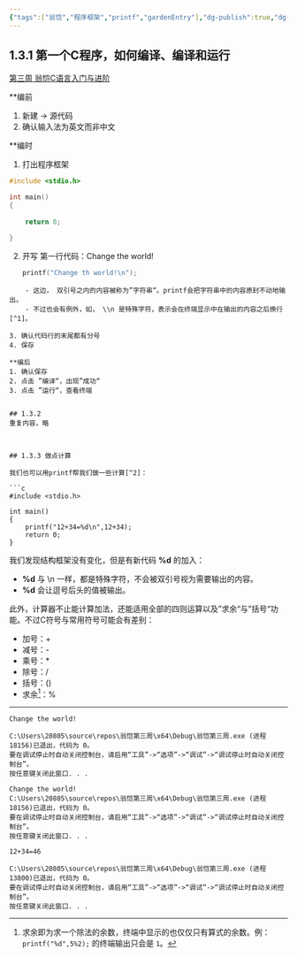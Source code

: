 ```yaml
---
{"tags":["翁恺","程序框架","printf","gardenEntry"],"dg-publish":true,"dg-home":true,"permalink":"/翁恺计算机入门/1.3 第一周第三讲/","dgPassFrontmatter":true}
---
```



## 1.3.1 第一个C程序，如何编译、编译和运行

[第三周 翁恺C语言入门与进阶](https://www.bilibili.com/list/watchlater?oid=380567785&bvid=BV1XZ4y1S7e1&spm_id_from=333.1007.top_right_bar_window_view_later.content.click&p=6)

**编前
1. 新建 → 源代码
2. 确认输入法为英文而非中文

**编时
1. 打出程序框架
```C
#include <stdio.h>

int main()
{
	
	return 0;

}
```

2. 开写
	第一行代码：Change the world! 
	```c
	printf("Change th world!\n");
```
	- 这边， 双引号之内的内容被称为”字符串“。printf会把字符串中的内容原封不动地输出。
	- 不过也会有例外，如， \\n 是特殊字符，表示会在终端显示中在输出的内容之后换行[^1]。

3. 确认代码行的末尾都有分号
4. 保存

**编后
1. 确认保存
2. 点击 ”编译“，出现”成功“
3. 点击 ”运行“，查看终端


## 1.3.2 
重复内容，略



## 1.3.3 做点计算

我们也可以用printf帮我们做一些计算[^2]：

```c
#include <stdio.h>

int main()
{
	printf("12+34=%d\n",12+34);
	return 0;
}
```

我们发现结构框架没有变化，但是有新代码 **\%d** 的加入：
- **\%d** 与 \\n 一样，都是特殊字符，不会被双引号视为需要输出的内容。
- **%d** 会让逗号后头的值被输出。

此外，计算器不止能计算加法，还能适用全部的四则运算以及”求余“与”括号“功能。不过C符号与常用符号可能会有差别：
- 加号：+
- 减号：-
- 乘号：\*
- 除号：/
- 括号：()
- 求余[^3]：%


---
[^1]: 若字符串内包含 \\n，终端显示第一个代码块；不然，显示第二代码块:
```
Change the world!

C:\Users\20805\source\repos\翁恺第三周\x64\Debug\翁恺第三周.exe (进程 18156)已退出，代码为 0。
要在调试停止时自动关闭控制台，请启用“工具”->“选项”->“调试”->“调试停止时自动关闭控制台”。
按任意键关闭此窗口. . .
```
```
Change the world!
C:\Users\20805\source\repos\翁恺第三周\x64\Debug\翁恺第三周.exe (进程 18156)已退出，代码为 0。
要在调试停止时自动关闭控制台，请启用“工具”->“选项”->“调试”->“调试停止时自动关闭控制台”。
按任意键关闭此窗口. . .
```

[^2]: 终端显示为：
```
12+34=46

C:\Users\20805\source\repos\翁恺第三周\x64\Debug\翁恺第三周.exe (进程 13800)已退出，代码为 0。
要在调试停止时自动关闭控制台，请启用“工具”->“选项”->“调试”->“调试停止时自动关闭控制台”。
按任意键关闭此窗口. . .
```

[^3]: 求余即为求一个除法的余数，终端中显示的也仅仅只有算式的余数。例： `printf("%d",5%2);` 的终端输出只会是 `1`。





